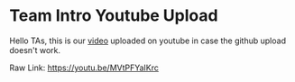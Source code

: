 # Team Intro Youtube Upload

Hello TAs, this is our [video](https://youtu.be/MVtPFYaIKrc) uploaded on youtube in case the github upload doesn't work.

Raw Link: https://youtu.be/MVtPFYaIKrc